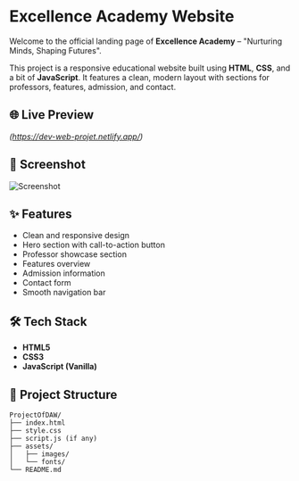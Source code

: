 # Excellence Academy Website

Welcome to the official landing page of **Excellence Academy** – "Nurturing Minds, Shaping Futures".

This project is a responsive educational website built using **HTML**, **CSS**, and a bit of **JavaScript**. It features a clean, modern layout with sections for professors, features, admission, and contact.

## 🌐 Live Preview

*(https://dev-web-projet.netlify.app/)*


## 📸 Screenshot

![Screenshot](assets/Screenshot_homePage.png) <!-- Replace with actual path -->



## ✨ Features

- Clean and responsive design
- Hero section with call-to-action button
- Professor showcase section
- Features overview
- Admission information
- Contact form
- Smooth navigation bar

## 🛠️ Tech Stack

- **HTML5**
- **CSS3**
- **JavaScript (Vanilla)**

## 📁 Project Structure

```plaintext
ProjectOfDAW/
├── index.html
├── style.css
├── script.js (if any)
├── assets/
│   ├── images/
│   └── fonts/
└── README.md
